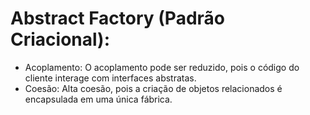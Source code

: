 ﻿# Abstract Factory (Padrão Criacional):

- Acoplamento: O acoplamento pode ser reduzido, pois o código do cliente interage com interfaces abstratas.
- Coesão: Alta coesão, pois a criação de objetos relacionados é encapsulada em uma única fábrica.